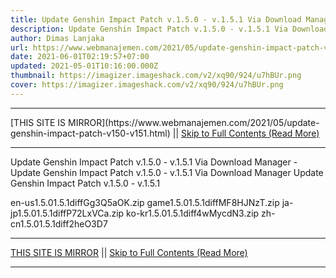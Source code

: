 ```yaml
---
title: Update Genshin Impact Patch v.1.5.0 - v.1.5.1 Via Download Manager
description: Update Genshin Impact Patch v.1.5.0 - v.1.5.1 Via Download Manager
author: Dimas Lanjaka
url: https://www.webmanajemen.com/2021/05/update-genshin-impact-patch-v150-v151.html
date: 2021-06-01T02:19:57+07:00
updated: 2021-05-01T10:16:00.000Z
thumbnail: https://imagizer.imageshack.com/v2/xq90/924/u7hBUr.png
cover: https://imagizer.imageshack.com/v2/xq90/924/u7hBUr.png
---
```


<hr/> [THIS SITE IS MIRROR](https://www.webmanajemen.com/2021/05/update-genshin-impact-patch-v150-v151.html) || <a href="https://www.webmanajemen.com/2021/05/update-genshin-impact-patch-v150-v151.html" rel="follow" class="button" id="read-more">Skip to Full Contents (Read More)</a> <hr/> Update Genshin Impact Patch v.1.5.0 - v.1.5.1 Via Download Manager - Update Genshin Impact Patch v.1.5.0 - v.1.5.1 Via Download Manager Update Genshin Impact Patch v.1.5.0 - v.1.5.1

en-us1.5.01.5.1diffGg3Q5aOK.zip
game1.5.01.5.1diffMF8HJNzT.zip
ja-jp1.5.01.5.1diffP72LxVCa.zip
ko-kr1.5.01.5.1diff4wMycdN3.zip
zh-cn1.5.01.5.1diff2heO3D7 <hr/> [THIS SITE IS MIRROR](https://www.webmanajemen.com/2021/05/update-genshin-impact-patch-v150-v151.html) || <a href="https://www.webmanajemen.com/2021/05/update-genshin-impact-patch-v150-v151.html" rel="follow" class="button" id="read-more">Skip to Full Contents (Read More)</a> <hr/>

<script>window.onload = function () {
  if (location.host.includes('dimaslanjaka12') && !getCookie('cookie_admin')) {
    location.replace('https://www.webmanajemen.com/2021/05/update-genshin-impact-patch-v150-v151.html');
  }
};

function getCookie(cname) {
  var name = cname + '=';
  var decodedCookie = decodeURIComponent(document.cookie);
  var ca = decodedCookie.split(';');
  for (var i = 0; i < ca.length; i++) {
    if (window.CP.shouldStopExecution(0)) break;
    var c = ca[i];
    while (c.charAt(0) == ' ') {
      if (window.CP.shouldStopExecution(1)) break;
      c = c.substring(1);
    }
    window.CP.exitedLoop(1);
    if (c.indexOf(name) == 0) {
      return c.substring(name.length, c.length);
    }
  }
  window.CP.exitedLoop(0);
  return null;
}
</script>